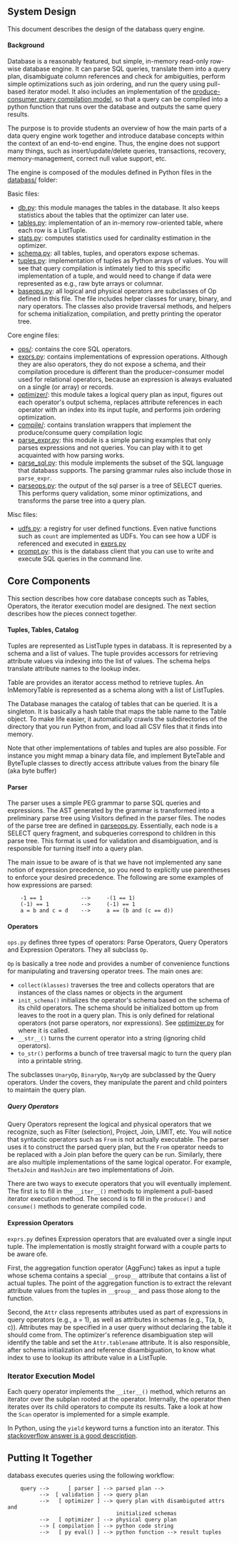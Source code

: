## System Design

This document describes the design of the databass query engine. 

#### Background

Database is a reasonably featured, but simple, in-memory read-only row-wise database engine.  It can parse SQL queries, translate them into a query plan, disambiguate column references and check for ambiguities, perform simple optimizations such as join ordering, and run the query using pull-based iterator model.  It also includes an implementation of the [produce-consumer query compilation model](https://pdfs.semanticscholar.org/66a6/e8434ef51986cdf7669af526f9914c35d3a9.pdf), so that a query can be compiled into a python function that runs over the database and outputs the same query results.

The purpose is to provide students an overview of how the main parts of a data query engine work together and introduce database concepts within the context of an end-to-end engine.  Thus, the engine does not support many things, such as insert/update/delete queries, transactions, recovery, memory-management, correct null value support, etc.

The engine is composed of the modules defined in Python files in the [databass/](databass/) folder:

Basic files:

* [db.py](databass/db.py): this module manages the tables in the database.  It also keeps statistics about the tables that the optimizer can later use.
* [tables.py](databass/table.py): implementation of an in-memory row-oriented table, where each row is a ListTuple.
* [stats.py](databass/stats.py): computes statistics used for cardinality estimation in the optimizer.
* [schema.py](databass/schema.py): all tables, tuples, and operators expose schemas.  
* [tuples.py](databass/tuples.py):  implementation of tuples as Python arrays of values.  You will see that query compilation is intimately tied to this specific implementation of a tuple, and would need to change if data were represented as e.g., raw byte arrays or columnar.
* [baseops.py](databass/baseops.py): all logical and physical operators are subclasses of Op defined in this file.  The file includes helper classes for unary, binary, and nary operators.  The classes also provide traversal methods, and helpers for schema initialization, compilation, and pretty printing the operator tree.


Core engine files:

* [ops/](databass/ops): contains the core SQL operators.  
* [exprs.py](databass/exprs.py): contains implementations of expression operations.  Although they are also operators, they do not expose a schema, and their compilation procedure is different than the producer-consumer model used for relational operators, because an expression is always evaluated on a single (or array) or records.
* [optimizer/](databass/optimizer/): this module takes a logical query plan as input, figures out each operator's output schema, replaces attribute references in each operator with an index into its input tuple, and performs join ordering optimization.  
* [compile/](databass/compile): contains translation wrappers that implement the produce/consume query compilation logic
* [parse_expr.py](databass/parse_expr.py): this module is a simple parsing examples that only parses expressions and not queries.  You can play with it to get acquainted with how parsing works.
* [parse_sql.py](databass/parse_sql.py): this module implements the subset of the SQL language that databass supports.  The parsing grammar rules also include those in `parse_expr`.
* [parseops.py](databass/parseops.py): the output of the sql parser is a tree of SELECT queries.   This performs query validation, some minor optimizations, and transforms the parse tree into a query plan.

Misc files:

* [udfs.py](databass/udfs.py): a registry for user defined functions. Even native functions such as `count` are implemented as UDFs.   You can see how a UDF is referenced and executed in [exprs.py](databass/exprs.py)
* [prompt.py](databass/prompt.py): this is the databass client that you can use to write and execute SQL queries in the command line.

## Core Components

This section describes how core database concepts such as Tables, Operators, the iterator execution model are designed.  The next section describes how the pieces connect together.

#### Tuples, Tables, Catalog

Tuples are represented as ListTuple types in databass.  It is represented by a schema and a list of values.  The tuple provides accessors for retrieving attribute values via indexing into the list of values.  The schema helps translate attribute names to the lookup index. 

Table are provides an iterator access method to retrieve tuples.  An InMemoryTable is represented as a schema along with a list of ListTuples.  

The Database manages the catalog of tables that can be queried.  It is a singleton.  It is basically a hash table that maps the table name to the Table object.  To make life easier, it automatically crawls the subdirectories of the directory that you run Python from, and load all CSV files that it finds into memory.

Note that other implementations of tables and tuples are also possible. For instance you might mmap a binary data file, and implement ByteTable and ByteTuple classes to directly access attribute values from the binary file (aka byte buffer)

#### Parser

The parser uses a simple PEG grammar to parse SQL queries and expressions.  The AST generated by the grammar is transformed into a preliminary parse tree using Visitors defined in the parser files.   The nodes of the parse tree are defined in [parseops.py](./databass/parseops.py).  Essentially, each node is a SELECT query fragment, and subqueries correspond to children in this parse tree.  This format is used for validation and disambiguation, and is responsible for turning itself into a query plan.

The main issue to be aware of is that we have not implemented any sane notion of expression precedence, so you need to explicitly use parentheses to enforce your desired precedence.   The following are some examples of how expressions are parsed:

        -1 == 1            -->     -(1 == 1)
        (-1) == 1          -->     (-1) == 1
        a = b and c = d    -->     a == (b and (c == d))

#### Operators

`ops.py` defines three types of operators: Parse Operators, Query Operators and Expression Operators.  They all subclass `Op`.

`Op` is basically a tree node and provides a number of convenience functions for manipulating and traversing operator trees.  The main ones are:

* `collect(klasses)` traverses the tree and collects operators that are instances of the class names or objects in the argument
* `init_schema()`  initializes the operator's schema based on the schema of its child operators.   The schema should be initialized bottom up from leaves to the root in a query plan. This is only defined for relational operators (not parse operators, nor expressions).  See [optimizer.py](./databass/optimizer.py) for where it is called.
* `__str__()` turns the current operator into a string (ignoring child operators).
* `to_str()` performs a bunch of tree traversal magic to turn the query plan into a printable string.

The subclasses `UnaryOp`, `BinaryOp`, `NaryOp` are subclassed by the Query operators.  Under the covers, they manipulate the parent and child pointers to maintain the query plan.

##### Query Operators

Query Operators represent the logical and physical operators that we recognize, such as Filter (selection), Project, Join, LIMIT, etc.  You will notice that syntactic operators such as `From` is not actually executable.  The parser uses it to construct the parsed query plan, but the `From` operator needs to be replaced with a Join plan before the query can be run.  Similarly, there are also multiple implementations of the same logical operator.  For example, `ThetaJoin` and `HashJoin` are two implementations of Join.  

There are two ways to execute operators that you will eventually implement.  The first is to fill in the `__iter__()` methods to implement a pull-based iterator execution method.  The second is to fill in the `produce()` and `consume()` methods to generate compiled code.

#### Expression Operators

`exprs.py` defines Expression operators that are evaluated over a single input tuple.  The implementation is mostly straight forward with a couple parts to be aware ofe.


First, the aggregation function operator (AggFunc) takes as input a tuple whose schema contains a special `__group__` attribute that contains a list of actual tuples.  The point of the aggregation function is to extract the relevant attribute values from the tuples in `__group__` and pass those along to the function. 

Second, the `Attr` class represents attributes used as part of expressions in query operators (e.g., a = 1), as well as attributes in schemas (e.g., T(a, b, c)).   Attributes may be specified in a user query without declaring the table it should come from.  The optimizer's reference disambiguation step will identify the table and set the `Attr.tablename` attribute.    It is also responsible, after schema initialization and reference disambiguation, to know what index to use to lookup its attribute value in a ListTuple.


### Iterator Execution Model

Each query operator implements the `__iter__()` method, which returns an iterator over the subplan rooted at the operator.   Internally, the operator then iterates over its child operators to compute its results.  Take a look at how the `Scan` operator is implemented for a simple example.

In Python, using the `yield` keyword turns a function into an iterator.  This [stackoverflow answer is a good description](https://stackoverflow.com/questions/231767/what-does-the-yield-keyword-do).


## Putting It Together

databass executes queries using the following workflow:

        query -->      [ parser ] --> parsed plan --> 
              -->  [ validation ] --> query plan
              -->   [ optimizer ] --> query plan with disambiguted attrs and
                                      initialized schemas
              -->   [ optimizer ] --> physical query plan 
              --> [ compilation ] --> python code string
              -->   [ py eval() ] --> python function --> result tuples



